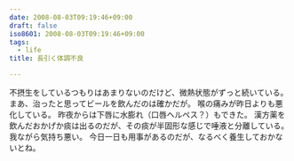 ```yaml
---
date: 2008-08-03T09:19:46+09:00
draft: false
iso8601: 2008-08-03T09:19:46+09:00
tags:
  - life
title: 長引く体調不良

---
```


不摂生をしているつもりはあまりないのだけど、微熱状態がずっと続いている。
まあ、治ったと思ってビールを飲んだのは確かだが。
喉の痛みが昨日よりも悪化している。
昨夜からは下唇に水膨れ（口唇ヘルペス？）もできた。
漢方薬を飲んだおかげか痰は出るのだが、その痰が半固形な感じで唾液と分離している。
我ながら気持ち悪い。
今日一日も用事があるのだが、なるべく養生しておかないとね&#133;。

